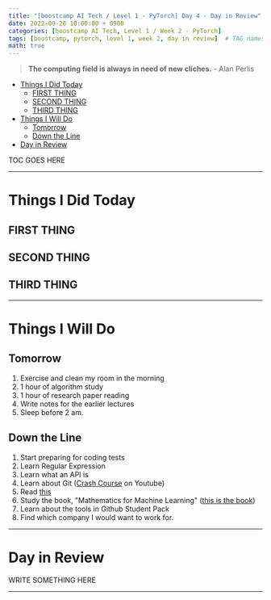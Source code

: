 ```yaml
---
title: "[boostcamp AI Tech / Level 1 - PyTorch] Day 4 - Day in Review"
date: 2022-09-26 10:00:00 + 0900
categories: [boostcamp AI Tech, Level 1 / Week 2 - PyTorch]
tags: [boostcamp, pytorch, level 1, week 2, day in review]	# TAG names should always be lowercase
math: true
---
```


> **The computing field is always in need of new cliches.** - Alan Perlis

- [Things I Did Today](#things-i-did-today)
  - [FIRST THING](#first-thing)
  - [SECOND THING](#second-thing)
  - [THIRD THING](#third-thing)
- [Things I Will Do](#things-i-will-do)
  - [Tomorrow](#tomorrow)
  - [Down the Line](#down-the-line)
- [Day in Review](#day-in-review)

TOC GOES HERE



- - -

# Things I Did Today

## FIRST THING

## SECOND THING

## THIRD THING




- - -
  
# Things I Will Do

## Tomorrow

1. Exercise and clean my room in the morning
2. 1 hour of algorithm study
3. 1 hour of research paper reading
4. Write notes for the earlier lectures
5. Sleep before 2 am.

## Down the Line

1. Start preparing for coding tests
2. Learn Regular Expression
3. Learn what an API is
4. Learn about Git ([Crash Course](https://www.youtube.com/watch?v=RGOj5yH7evk) on Youtube)
5. Read [this](https://www.gartner.com/en/articles/what-s-new-in-artificial-intelligence-from-the-2022-gartner-hype-cycle)
6. Study the book, "Mathematics for Machine Learning" ([this is the book](https://mml-book.github.io/book/mml-book.pdf))
7. Learn about the tools in Github Student Pack
8. Find which company I would want to work for.




- - -

# Day in Review

WRITE SOMETHING HERE




- - -
